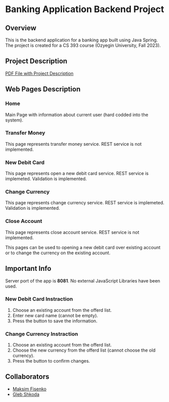 # Banking Application Backend Project

## Overview
This is the backend application for a banking app built using Java Spring. The project is created for a CS 393 course (Ozyegin University, Fall 2023).

## Project Description
[PDF File with Project Description](https://github.com/maksimfisenko/banking-app-project-ozu-cs393/blob/main/Project%20Description.pdf)

## Web Pages Description

### Home
Main Page with information about current user (hard codded into the system).

### Transfer Money
This page represents transfer money service. REST service is not implemented.

### New Debit Card 
This page represents open a new debit card service. REST service is implemeted. Validation is implemented.

### Change Currency
This page represents change currency service. REST service is implemeted. Validation is implemented.

### Close Account
This page represents close account service. REST service is not implemented.

This pages can be used to opening a new debit card over existing account or to change the currency on the existing account. 

## Important Info
Server port of the app is **8081**.
No external JavaScript Libraries have been used. 

### New Debit Card Instraction
1. Choose an existing account from the offerd list.
2. Enter new card name (cannot be empty).
3. Press the button to save the information.

### Change Currency Instraction
1. Choose an existing account from the offerd list.
2. Choose the new currency from the offerd list (cannot choose the old currency).
3. Press the button to confirm changes. 

## Collaborators
- [Maksim Fisenko](https://github.com/maksimfisenko)
- [Gleb Shkoda](https://github.com/Gosyaa)
